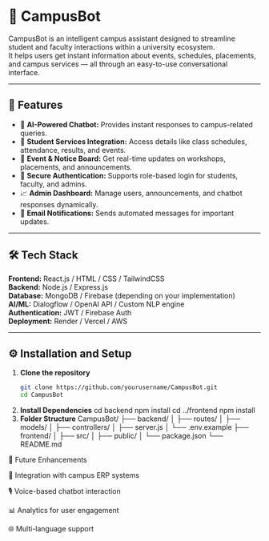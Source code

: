 # 🤖 CampusBot

CampusBot is an intelligent campus assistant designed to streamline student and faculty interactions within a university ecosystem.  
It helps users get instant information about events, schedules, placements, and campus services — all through an easy-to-use conversational interface.

---

## 🚀 Features

- 💬 **AI-Powered Chatbot:** Provides instant responses to campus-related queries.
- 🏫 **Student Services Integration:** Access details like class schedules, attendance, results, and events.
- 📅 **Event & Notice Board:** Get real-time updates on workshops, placements, and announcements.
- 🔐 **Secure Authentication:** Supports role-based login for students, faculty, and admins.
- 📈 **Admin Dashboard:** Manage users, announcements, and chatbot responses dynamically.
- 📧 **Email Notifications:** Sends automated messages for important updates.

---

## 🛠️ Tech Stack

**Frontend:** React.js / HTML / CSS / TailwindCSS  
**Backend:** Node.js / Express.js  
**Database:** MongoDB / Firebase (depending on your implementation)  
**AI/ML:** Dialogflow / OpenAI API / Custom NLP engine  
**Authentication:** JWT / Firebase Auth  
**Deployment:** Render / Vercel / AWS

---

## ⚙️ Installation and Setup

1. **Clone the repository**
   ```bash
   git clone https://github.com/yourusername/CampusBot.git
   cd CampusBot
2. **Install Dependencies**
cd backend
npm install
cd ../frontend
npm install
3. **Folder Structure**
   CampusBot/
├── backend/
│   ├── routes/
│   ├── models/
│   ├── controllers/
│   ├── server.js
│   └── .env.example
├── frontend/
│   ├── src/
│   ├── public/
│   └── package.json
└── README.md

🧩 Future Enhancements

🤝 Integration with campus ERP systems

🎙️ Voice-based chatbot interaction

📊 Analytics for user engagement

🌐 Multi-language support
